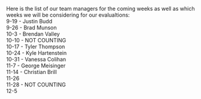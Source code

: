 Here is the list of our team managers for the coming weeks as well as which weeks we will be considering for our evalualtions:
<br />
9-19 - Justin Budd			<br />
9-26 - Brad Munson			<br />
10-3 - Brendan Valley		<br />
10-10 - NOT COUNTING		<br />
10-17 - Tyler Thompson		<br />
10-24 - Kyle Hartenstein	<br />
10-31 - Vanessa Colihan		<br />
11-7 - George Meisinger		<br />
11-14 - Christian Brill		<br />
11-26                   	<br />
11-28 - NOT COUNTING		<br />
12-5                  		<br />
